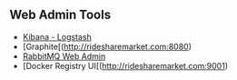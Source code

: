 ## Web Admin Tools

- [Kibana - Logstash](http://ridesharemarket.com:5601)
- [Graphite[(http://ridesharemarket.com:8080)
- [RabbitMQ Web Admin](http://ridesharemarket.com:15672)
- [Docker Registry UI[(http://ridesharemarket.com:9001)


